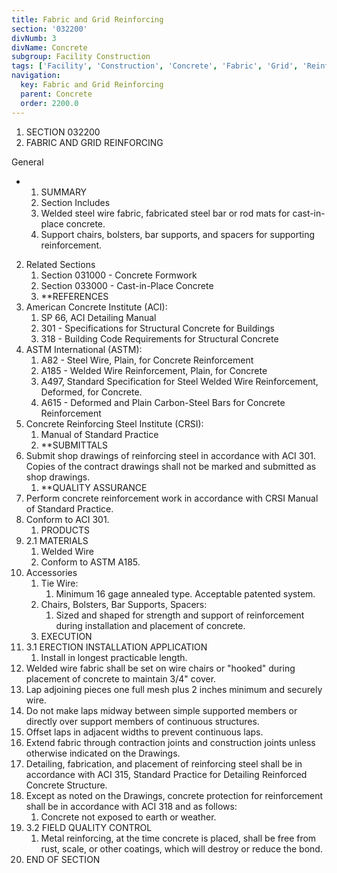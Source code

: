 ```yaml
---
title: Fabric and Grid Reinforcing
section: '032200'
divNumb: 3
divName: Concrete
subgroup: Facility Construction
tags: ['Facility', 'Construction', 'Concrete', 'Fabric', 'Grid', 'Reinforcing']
navigation:
  key: Fabric and Grid Reinforcing
  parent: Concrete
  order: 2200.0
---
```


   1. SECTION 032200
   1. FABRIC AND GRID REINFORCING

General

* 
	1. SUMMARY
   1. Section Includes
	1. Welded steel wire fabric, fabricated steel bar or rod mats for cast-in-place concrete.
	2. Support chairs, bolsters, bar supports, and spacers for supporting reinforcement.
2. Related Sections
	1. Section 031000 - Concrete Formwork
	2. Section 033000 - Cast-in-Place Concrete
	3. **REFERENCES
3. American Concrete Institute (ACI):
	1. SP 66, ACI Detailing Manual
	2. 301 - Specifications for Structural Concrete for Buildings
	3. 318 - Building Code Requirements for Structural Concrete
4. ASTM International (ASTM):
	1. A82 - Steel Wire, Plain, for Concrete Reinforcement
	2. A185 - Welded Wire Reinforcement, Plain, for Concrete
	3. A497, Standard Specification for Steel Welded Wire Reinforcement, Deformed, for Concrete.
	4. A615 - Deformed and Plain Carbon-Steel Bars for Concrete Reinforcement
5. Concrete Reinforcing Steel Institute (CRSI):
	1. Manual of Standard Practice
	2. **SUBMITTALS
6. Submit shop drawings of reinforcing steel in accordance with ACI 301. Copies of the contract drawings shall not be marked and submitted as shop drawings.
	1. **QUALITY ASSURANCE
7. Perform concrete reinforcement work in accordance with CRSI Manual of Standard Practice.
8. Conform to ACI 301.
   1. PRODUCTS
1. 2.1 MATERIALS
   1. Welded Wire
	1. Conform to ASTM A185.
2. Accessories
	1. Tie Wire: 
		1. Minimum 16 gage annealed type. Acceptable patented system.
	2. Chairs, Bolsters, Bar Supports, Spacers: 
		1. Sized and shaped for strength and support of reinforcement during installation and placement of concrete.
   1. EXECUTION
1. 3.1 ERECTION INSTALLATION APPLICATION
   1. Install in longest practicable length. 
2. Welded wire fabric shall be set on wire chairs or "hooked" during placement of concrete to maintain 3/4" cover.
3. Lap adjoining pieces one full mesh plus 2 inches minimum and securely wire. 
4. Do not make laps midway between simple supported members or directly over support members of continuous structures. 
5. Offset laps in adjacent widths to prevent continuous laps.
6. Extend fabric through contraction joints and construction joints unless otherwise indicated on the Drawings. 
7. Detailing, fabrication, and placement of reinforcing steel shall be in accordance with ACI 315, Standard Practice for Detailing Reinforced Concrete Structure.
8. Except as noted on the Drawings, concrete protection for reinforcement shall be in accordance with ACI 318 and as follows:
	1. Concrete not exposed to earth or weather.
1. 3.2 FIELD QUALITY CONTROL
   1. Metal reinforcing, at the time concrete is placed, shall be free from rust, scale, or other coatings, which will destroy or reduce the bond.
1. END OF SECTION

